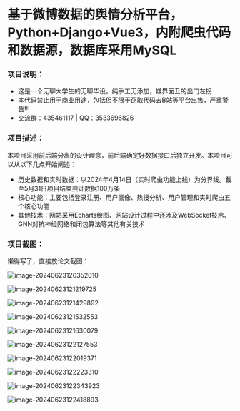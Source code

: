 #  基于微博数据的舆情分析平台，Python+Django+Vue3，内附爬虫代码和数据源，数据库采用MySQL

### 项目说明：

- 这是一个无聊大学生的无聊毕设，纯手工无添加，嫌界面丑的出门左拐
- 本代码禁止用于商业用途，包括但不限于窃取代码去B站等平台出售，严重警告!!!
- 交流群：435461117 | QQ：3533696826

### 项目描述：

本项目采用前后端分离的设计理念，前后端确定好数据接口后独立开发。本项目可以从以下几点开始阐述：

- 历史数据和实时数据：以2024年4月14日（实时爬虫功能上线）为分界线。截至5月31日项目结束共计数据100万条
- 核心功能：主要包括登录注册、用户画像、热搜分析、用户管理和实时爬虫五个核心功能
- 其他技术：网站采用Echarts绘图、网站设计过程中还涉及WebSocket技术、GNN对抗神经网络和闭包算法等其他有关技术

### 项目截图：

懒得写了，直接放论文截图：

![image-20240623120352010](img/image-20240623120352010.png)

![image-20240623121219725](img/image-20240623121219725.png)

![image-20240623121429892](img/image-20240623121429892.png)

![image-20240623121532553](img/image-20240623121532553.png)

![image-20240623121630079](img/image-20240623121630079.png)

![image-20240623122127553](img/image-20240623122127553.png)

![image-20240623122019371](img/image-20240623122019371.png)

![image-20240623122223310](img/image-20240623122223310.png)

![image-20240623122343923](img/image-20240623122343923.png)

![image-20240623122418893](img/image-20240623122418893.png)



